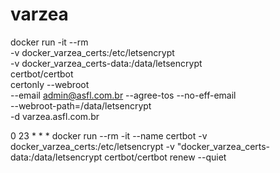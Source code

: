 # varzea

docker run -it --rm \
-v docker_varzea_certs:/etc/letsencrypt \
-v docker_varzea_certs-data:/data/letsencrypt \
certbot/certbot \
certonly --webroot \
--email admin@asfl.com.br --agree-tos --no-eff-email \
--webroot-path=/data/letsencrypt \
-d varzea.asfl.com.br 

0 23 * * * docker run --rm -it --name certbot -v docker_varzea_certs:/etc/letsencrypt  -v "docker_varzea_certs-data:/data/letsencrypt  certbot/certbot renew --quiet
